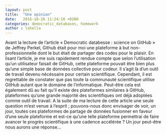 ```yaml
---
layout: post
title:  "Une opinion"
date:   2016-10-26 11:24:10 +0200
categories: democratic_databases, homework
author : lahella
---
```


Avant la lecture de l’article « Democratic databesse : science on GitHub » de Jeffrey Perkel, Github était pour moi
une plateforme à but non-professionnelle dont le but était de partager des codes pour le plaisir. En lisant 
l’article, je me suis rapidement rendue compte que selon l’utilisation qu’un utilisateur faisait de GitHub, 
cette plateforme pouvait être bien plus qu’une simple base de données collective pour codeur. Il s’agit là d’un outil de
travail devenu nécéssaire pour certain scientifique. Cependant, il est regrettable de constater que pas toute la communauté 
scientifique utilise GitHub autant que le domaine de l’informatique. Peut-être cela est également dû au fait qu’il existe des
plateformes similaires à GitHub, plateformes qu’une grande majorité des scientifiques ont déjà adoptées comme outil de travail.
A la suite de ma lecture de cette article une seule question m’est venue à l’esprit ; pouvons-nous donc envisager de voir, un 
jour, toutes ces plateformes de partage de données fusionner en faveur d’une seule plateforme et est-ce qu’une telle plateforme
permettrai de faire avancer le progrès scientifique à une cadence accélérée ? Un jour peut-être nous aurons une réponse…

